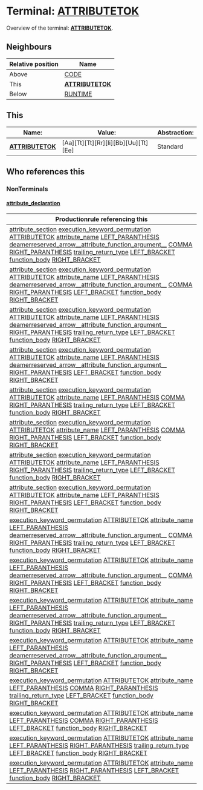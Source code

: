 # Terminal: **[ATTRIBUTETOK](./ATTRIBUTETOK.md)**

Overview of the terminal: **[ATTRIBUTETOK](./ATTRIBUTETOK.md)**.



## **Neighbours**

| Relative position | Name                                          |
| ----------------- | --------------------------------------------- |
| Above             | [CODE](./CODE.md) |
| This              | **[ATTRIBUTETOK](./ATTRIBUTETOK.md)** |
| Below             | [RUNTIME](./RUNTIME.md) |



## **This**

| Name:                                       | Value:          | Abstraction:    |
| ------------------------------------------- | --------------- | --------------- |
| **[ATTRIBUTETOK](./ATTRIBUTETOK.md)** | [Aa][Tt][Tt][Rr][Ii][Bb][Uu][Tt][Ee] | Standard |



## **Who references this**

### NonTerminals


#### [attribute_declaration](./../Grammar/attribute_declaration.md)

| Productionrule referencing this                      |
| ---------------------------------------------------- |
| [attribute_section](./../Grammar/attribute_section.md) [execution_keyword_permutation](./../Grammar/execution_keyword_permutation.md) [ATTRIBUTETOK](./ATTRIBUTETOK.md) [attribute_name](./../Grammar/attribute_name.md) [LEFT_PARANTHESIS](./LEFT_PARANTHESIS.md) [deamerreserved_arrow__attribute_function_argument__](./../Grammar/deamerreserved_arrow__attribute_function_argument__.md) [COMMA](./COMMA.md) [RIGHT_PARANTHESIS](./RIGHT_PARANTHESIS.md) [trailing_return_type](./../Grammar/trailing_return_type.md) [LEFT_BRACKET](./LEFT_BRACKET.md) [function_body](./../Grammar/function_body.md) [RIGHT_BRACKET](./RIGHT_BRACKET.md)  |
| [attribute_section](./../Grammar/attribute_section.md) [execution_keyword_permutation](./../Grammar/execution_keyword_permutation.md) [ATTRIBUTETOK](./ATTRIBUTETOK.md) [attribute_name](./../Grammar/attribute_name.md) [LEFT_PARANTHESIS](./LEFT_PARANTHESIS.md) [deamerreserved_arrow__attribute_function_argument__](./../Grammar/deamerreserved_arrow__attribute_function_argument__.md) [COMMA](./COMMA.md) [RIGHT_PARANTHESIS](./RIGHT_PARANTHESIS.md) [LEFT_BRACKET](./LEFT_BRACKET.md) [function_body](./../Grammar/function_body.md) [RIGHT_BRACKET](./RIGHT_BRACKET.md)  |
| [attribute_section](./../Grammar/attribute_section.md) [execution_keyword_permutation](./../Grammar/execution_keyword_permutation.md) [ATTRIBUTETOK](./ATTRIBUTETOK.md) [attribute_name](./../Grammar/attribute_name.md) [LEFT_PARANTHESIS](./LEFT_PARANTHESIS.md) [deamerreserved_arrow__attribute_function_argument__](./../Grammar/deamerreserved_arrow__attribute_function_argument__.md) [RIGHT_PARANTHESIS](./RIGHT_PARANTHESIS.md) [trailing_return_type](./../Grammar/trailing_return_type.md) [LEFT_BRACKET](./LEFT_BRACKET.md) [function_body](./../Grammar/function_body.md) [RIGHT_BRACKET](./RIGHT_BRACKET.md)  |
| [attribute_section](./../Grammar/attribute_section.md) [execution_keyword_permutation](./../Grammar/execution_keyword_permutation.md) [ATTRIBUTETOK](./ATTRIBUTETOK.md) [attribute_name](./../Grammar/attribute_name.md) [LEFT_PARANTHESIS](./LEFT_PARANTHESIS.md) [deamerreserved_arrow__attribute_function_argument__](./../Grammar/deamerreserved_arrow__attribute_function_argument__.md) [RIGHT_PARANTHESIS](./RIGHT_PARANTHESIS.md) [LEFT_BRACKET](./LEFT_BRACKET.md) [function_body](./../Grammar/function_body.md) [RIGHT_BRACKET](./RIGHT_BRACKET.md)  |
| [attribute_section](./../Grammar/attribute_section.md) [execution_keyword_permutation](./../Grammar/execution_keyword_permutation.md) [ATTRIBUTETOK](./ATTRIBUTETOK.md) [attribute_name](./../Grammar/attribute_name.md) [LEFT_PARANTHESIS](./LEFT_PARANTHESIS.md) [COMMA](./COMMA.md) [RIGHT_PARANTHESIS](./RIGHT_PARANTHESIS.md) [trailing_return_type](./../Grammar/trailing_return_type.md) [LEFT_BRACKET](./LEFT_BRACKET.md) [function_body](./../Grammar/function_body.md) [RIGHT_BRACKET](./RIGHT_BRACKET.md)  |
| [attribute_section](./../Grammar/attribute_section.md) [execution_keyword_permutation](./../Grammar/execution_keyword_permutation.md) [ATTRIBUTETOK](./ATTRIBUTETOK.md) [attribute_name](./../Grammar/attribute_name.md) [LEFT_PARANTHESIS](./LEFT_PARANTHESIS.md) [COMMA](./COMMA.md) [RIGHT_PARANTHESIS](./RIGHT_PARANTHESIS.md) [LEFT_BRACKET](./LEFT_BRACKET.md) [function_body](./../Grammar/function_body.md) [RIGHT_BRACKET](./RIGHT_BRACKET.md)  |
| [attribute_section](./../Grammar/attribute_section.md) [execution_keyword_permutation](./../Grammar/execution_keyword_permutation.md) [ATTRIBUTETOK](./ATTRIBUTETOK.md) [attribute_name](./../Grammar/attribute_name.md) [LEFT_PARANTHESIS](./LEFT_PARANTHESIS.md) [RIGHT_PARANTHESIS](./RIGHT_PARANTHESIS.md) [trailing_return_type](./../Grammar/trailing_return_type.md) [LEFT_BRACKET](./LEFT_BRACKET.md) [function_body](./../Grammar/function_body.md) [RIGHT_BRACKET](./RIGHT_BRACKET.md)  |
| [attribute_section](./../Grammar/attribute_section.md) [execution_keyword_permutation](./../Grammar/execution_keyword_permutation.md) [ATTRIBUTETOK](./ATTRIBUTETOK.md) [attribute_name](./../Grammar/attribute_name.md) [LEFT_PARANTHESIS](./LEFT_PARANTHESIS.md) [RIGHT_PARANTHESIS](./RIGHT_PARANTHESIS.md) [LEFT_BRACKET](./LEFT_BRACKET.md) [function_body](./../Grammar/function_body.md) [RIGHT_BRACKET](./RIGHT_BRACKET.md)  |
| [execution_keyword_permutation](./../Grammar/execution_keyword_permutation.md) [ATTRIBUTETOK](./ATTRIBUTETOK.md) [attribute_name](./../Grammar/attribute_name.md) [LEFT_PARANTHESIS](./LEFT_PARANTHESIS.md) [deamerreserved_arrow__attribute_function_argument__](./../Grammar/deamerreserved_arrow__attribute_function_argument__.md) [COMMA](./COMMA.md) [RIGHT_PARANTHESIS](./RIGHT_PARANTHESIS.md) [trailing_return_type](./../Grammar/trailing_return_type.md) [LEFT_BRACKET](./LEFT_BRACKET.md) [function_body](./../Grammar/function_body.md) [RIGHT_BRACKET](./RIGHT_BRACKET.md)  |
| [execution_keyword_permutation](./../Grammar/execution_keyword_permutation.md) [ATTRIBUTETOK](./ATTRIBUTETOK.md) [attribute_name](./../Grammar/attribute_name.md) [LEFT_PARANTHESIS](./LEFT_PARANTHESIS.md) [deamerreserved_arrow__attribute_function_argument__](./../Grammar/deamerreserved_arrow__attribute_function_argument__.md) [COMMA](./COMMA.md) [RIGHT_PARANTHESIS](./RIGHT_PARANTHESIS.md) [LEFT_BRACKET](./LEFT_BRACKET.md) [function_body](./../Grammar/function_body.md) [RIGHT_BRACKET](./RIGHT_BRACKET.md)  |
| [execution_keyword_permutation](./../Grammar/execution_keyword_permutation.md) [ATTRIBUTETOK](./ATTRIBUTETOK.md) [attribute_name](./../Grammar/attribute_name.md) [LEFT_PARANTHESIS](./LEFT_PARANTHESIS.md) [deamerreserved_arrow__attribute_function_argument__](./../Grammar/deamerreserved_arrow__attribute_function_argument__.md) [RIGHT_PARANTHESIS](./RIGHT_PARANTHESIS.md) [trailing_return_type](./../Grammar/trailing_return_type.md) [LEFT_BRACKET](./LEFT_BRACKET.md) [function_body](./../Grammar/function_body.md) [RIGHT_BRACKET](./RIGHT_BRACKET.md)  |
| [execution_keyword_permutation](./../Grammar/execution_keyword_permutation.md) [ATTRIBUTETOK](./ATTRIBUTETOK.md) [attribute_name](./../Grammar/attribute_name.md) [LEFT_PARANTHESIS](./LEFT_PARANTHESIS.md) [deamerreserved_arrow__attribute_function_argument__](./../Grammar/deamerreserved_arrow__attribute_function_argument__.md) [RIGHT_PARANTHESIS](./RIGHT_PARANTHESIS.md) [LEFT_BRACKET](./LEFT_BRACKET.md) [function_body](./../Grammar/function_body.md) [RIGHT_BRACKET](./RIGHT_BRACKET.md)  |
| [execution_keyword_permutation](./../Grammar/execution_keyword_permutation.md) [ATTRIBUTETOK](./ATTRIBUTETOK.md) [attribute_name](./../Grammar/attribute_name.md) [LEFT_PARANTHESIS](./LEFT_PARANTHESIS.md) [COMMA](./COMMA.md) [RIGHT_PARANTHESIS](./RIGHT_PARANTHESIS.md) [trailing_return_type](./../Grammar/trailing_return_type.md) [LEFT_BRACKET](./LEFT_BRACKET.md) [function_body](./../Grammar/function_body.md) [RIGHT_BRACKET](./RIGHT_BRACKET.md)  |
| [execution_keyword_permutation](./../Grammar/execution_keyword_permutation.md) [ATTRIBUTETOK](./ATTRIBUTETOK.md) [attribute_name](./../Grammar/attribute_name.md) [LEFT_PARANTHESIS](./LEFT_PARANTHESIS.md) [COMMA](./COMMA.md) [RIGHT_PARANTHESIS](./RIGHT_PARANTHESIS.md) [LEFT_BRACKET](./LEFT_BRACKET.md) [function_body](./../Grammar/function_body.md) [RIGHT_BRACKET](./RIGHT_BRACKET.md)  |
| [execution_keyword_permutation](./../Grammar/execution_keyword_permutation.md) [ATTRIBUTETOK](./ATTRIBUTETOK.md) [attribute_name](./../Grammar/attribute_name.md) [LEFT_PARANTHESIS](./LEFT_PARANTHESIS.md) [RIGHT_PARANTHESIS](./RIGHT_PARANTHESIS.md) [trailing_return_type](./../Grammar/trailing_return_type.md) [LEFT_BRACKET](./LEFT_BRACKET.md) [function_body](./../Grammar/function_body.md) [RIGHT_BRACKET](./RIGHT_BRACKET.md)  |
| [execution_keyword_permutation](./../Grammar/execution_keyword_permutation.md) [ATTRIBUTETOK](./ATTRIBUTETOK.md) [attribute_name](./../Grammar/attribute_name.md) [LEFT_PARANTHESIS](./LEFT_PARANTHESIS.md) [RIGHT_PARANTHESIS](./RIGHT_PARANTHESIS.md) [LEFT_BRACKET](./LEFT_BRACKET.md) [function_body](./../Grammar/function_body.md) [RIGHT_BRACKET](./RIGHT_BRACKET.md)  |



